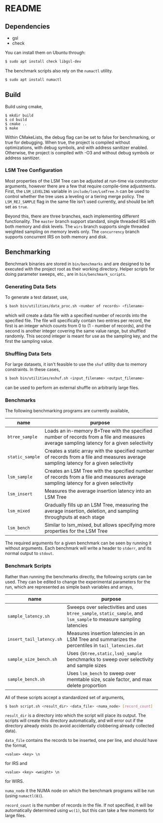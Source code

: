 # README

## Dependencies

- gsl
- check

You can install them on Ubuntu through:

```bash
$ sudo apt install check libgsl-dev
```

The benchmark scripts also rely on the `numactl` utility.
```bash
$ sudo apt install numactl
```

## Build

Build using cmake,
```
$ mkdir build
$ cd build
$ cmake ..
$ make
```

Within CMakeLists, the debug flag can be set to false for benchmarking, or true
for debugging. When true, the project is compiled without optimizations, with
debug symbols, and with address sanitizer enabled. Otherwise, the project is
compiled with -O3 and without debug symbols or address sanitizer.

### LSM Tree Configuration
Most properties of the LSM Tree can be adjusted at run-time via constructor arguments,
however there are a few that require compile-time adjustments. First, the `LSM_LEVELING`
variable in `include/lsm/LsmTree.h` can be used to control whether the tree uses a leveling
or a tiering merge policy. The `LSM_REJ_SAMPLE` flag in the same file isn't used currently,
and should be left set as `true`.

Beyond this, there are three branches, each implementing different
functionality. The `master` branch support standard, single threaded IRS with
both memory and disk levels. The `wirs` branch supports single threaded
weighted sampling on memory levels only. The `concurrency` branch supports
concurrent IRS on both memory and disk.

## Benchmarking
Benchmark binaries are stored in `bin/benchmarks` and are designed to be
executed with the project root as their working directory. Helper scripts for
doing parameter sweeps, etc., are in `bin/benchmark_scripts`.

### Generating Data Sets
To generate a test dataset, use,
```bash
$ bash bin/utilities/data_proc.sh <number of records> <filename>
```
which will create a data file with a specified number of records into the
specified file. The file will specifically contain two entries per record, the
first is an integer which counts from 0 to (1 - number of records), and the
second is another integer covering the same value range, but shuffled randomly.
This second integer is meant for use as the sampling key, and the first the
sampling value.

### Shuffling Data Sets
For large datasets, it isn't feasible to use the `shuf` utility due to memory
constraints. In these cases,
```bash
$ bash bin/utilities/eshuf.sh <input_filename> <output_filename>
```
can be used to perform an external shuffle on arbitrarily large files.

### Benchmarks
The following benchmarking programs are currently available,

| name | purpose |
|------| ------- |
| `btree_sample` | Loads an in-memory B+Tree with the specified number of records from a file and measures average sampling latency for a given selectivity |
| `static_sample` | Creates a static array with the specified number of records from a file and measures average sampling latency for a given selectivity |
| `lsm_sample` | Creates an LSM Tree with the specified number of records from a file and measures average sampling latency for a given selectivity |
| `lsm_insert` | Measures the average insertion latency into an LSM Tree |
| `lsm_mixed` | Gradually fills up an LSM Tree, measuring the average insertion, deletion, and sampling throughputs at each stage |
| `lsm_bench` | Similar to lsm_mixed, but allows specifying more properties for the LSM Tree |

The required arguments for a given benchmark can be seen by running it without
arguments. Each benchmark will write a header to `stderr`, and its normal
output to `stdout`.

### Benchmark Scripts
Rather than running the benchmarks directly, the following scripts can be used.
They can be edited to change the experimental parameters for the run, which are
represented as simple bash variables and arrays,

| name | purpose | 
| ---- | ------- | 
| `sample_latency.sh` | Sweeps over selectivities and uses `btree_sample`, `static_sample`, and `lsm_sample` to measure sampling latencies |
| `insert_tail_latency.sh` | Measures insertion latencies in an LSM Tree and summarizes the percentiles in `tail_latencies.dat` |
| `sample_size_bench.sh` | Uses `{btree,static,lsm}_sample` benchmarks to sweep over selectivity and sample sizes |
| `sample_bench.sh` | Uses `lsm_bench` to sweep over memtable size, scale factor, and max delete proportion|

All of these scripts accept a standardized set of arguments,
```bash
$ bash script.sh <result_dir> <data_file> <numa_node> [record_count]
```
`result_dir` is a directory into which the script will place its output.
The scripts will create this directory automatically, and will error out if the
directory already exists (to avoid accidentally clobbering already collected
data). 

`data_file` contains the records to be inserted, one per line, and should have
the format, 
```
<value> <key> \n
```
for IRS and 
```
<value> <key> <weight> \n
```
for WIRS.

`numa_node` it the NUMA node on which the benchmark programs will be run (using `numactl(8)`).

`record_count` is the number of records in the file. If not specified, it will
be automatically determined using `wc(1)`, but this can take a few moments for
large files.
